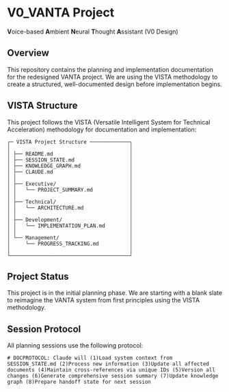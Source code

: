 # V0_VANTA Project

**V**oice-based **A**mbient **N**eural **T**hought **A**ssistant (V0 Design)

## Overview

This repository contains the planning and implementation documentation for the redesigned VANTA project. We are using the VISTA methodology to create a structured, well-documented design before implementation begins.

## VISTA Structure

This project follows the VISTA (Versatile Intelligent System for Technical Acceleration) methodology for documentation and implementation:

```
┌─ VISTA Project Structure ─────────────┐
│                                       │
│ ├── README.md                         │
│ ├── SESSION_STATE.md                  │
│ ├── KNOWLEDGE_GRAPH.md                │
│ ├── CLAUDE.md                         │
│ │                                     │
│ ├── Executive/                        │
│ │   └── PROJECT_SUMMARY.md            │
│ │                                     │
│ ├── Technical/                        │
│ │   └── ARCHITECTURE.md               │
│ │                                     │
│ ├── Development/                      │
│ │   └── IMPLEMENTATION_PLAN.md        │
│ │                                     │
│ └── Management/                       │
│     └── PROGRESS_TRACKING.md          │
│                                       │
└───────────────────────────────────────┘
```

## Project Status

This project is in the initial planning phase. We are starting with a blank slate to reimagine the VANTA system from first principles using the VISTA methodology.

## Session Protocol

All planning sessions use the following protocol:

```
# DOCPROTOCOL: Claude will (1)Load system context from SESSION_STATE.md (2)Process new information (3)Update all affected documents (4)Maintain cross-references via unique IDs (5)Version all changes (6)Generate comprehensive session summary (7)Update knowledge graph (8)Prepare handoff state for next session
```
